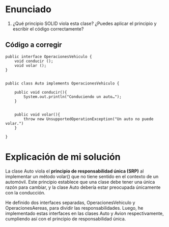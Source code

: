 # Enunciado

1. ¿Qué principio SOLID viola esta clase? ¿Puedes aplicar el principio y escribir el código correctamente?

## Código a corregir

    public interface OperacionesVehiculo {
        void conducir ();
        void volar ();
    }


    public class Auto implements OperacionesVehiculo {

        public void conducir(){
            System.out.println("Conduciendo un auto…");
        }


        public void volar(){
            throw new UnsupportedOperationException("Un auto no puede volar.")
        }

    }

# Explicación de mi solución

La clase Auto viola el **principio de responsabilidad única (SRP)** al implementar un método volar() que no tiene sentido en el contexto de un automóvil. Este principio establece que una clase debe tener una única razón para cambiar, y la clase Auto debería estar preocupada únicamente con la conducción.

He definido dos interfaces separadas, OperacionesVehiculo y OperacionesAereas, para dividir las responsabilidades. Luego, he implementado estas interfaces en las clases Auto y Avion respectivamente, cumpliendo así con el principio de responsabilidad única.
